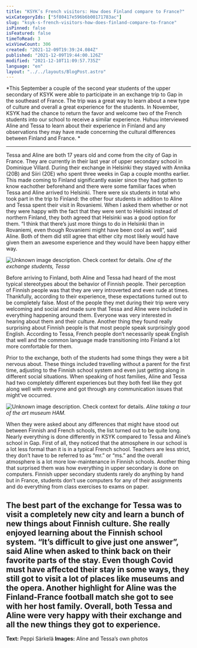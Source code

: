 ```yaml
---
title: "KSYK’s French visitors: How does Finland compare to France?"
wixCategoryIds: ["5f80417e596b6b00171783ac"]
slug: "ksyk-s-french-visitors-how-does-finland-compare-to-france"
isPinned: false
isFeatured: false
timeToRead: 3
wixViewCount: 306
created: "2021-12-09T19:39:24.084Z"
published: "2021-12-09T19:44:00.126Z"
modified: "2021-12-10T11:09:57.735Z"
language: "en"
layout: "../../layouts/BlogPost.astro"
---
```

*This September a couple of the second year students of the upper secondary of KSYK were able to participate in an exchange trip to Gap in the southeast of France. The trip was a great way to learn about a new type of culture and overall a great experience for the students. In November, KSYK had the chance to return the favor and welcome two of the French students into our school to receive a similar experience. Huhuu interviewed Aline and Tessa to learn about their experience in Finland and any observations they may have made concerning the cultural differences between Finland and France. *

---

Tessa and Aline are both 17 years old and come from the city of Gap in France. They are currently in their last year of upper secondary school in Dominique Villard. During their exchange in Helsinki they stayed with Annika (20B) and Siiri (20E) who spent three weeks in Gap a couple months earlier. This made coming to Finland significantly easier since they had gotten to know eachother beforehand and there were some familiar faces when Tessa and Aline arrived to Helsinki. There were six students in total who took part in the trip to Finland: the other four students in addition to Aline and Tessa spent their visit in Rovaniemi. When I asked them whether or not they were happy with the fact that they were sent to Helsinki instead of northern Finland, they both agreed that Helsinki was a good option for them. “I think that there’s just more things to do in Helsinki than in Rovaniemi, even though Rovaniemi might have been cool as well”, said Aline. Both of them did still agree that either city most likely would have given them an awesome experience and they would have been happy either way.

![Unknown image description. Check context for details.](https://static.wixstatic.com/media/18093e_a20404c91f8c4481a58765bdef44f2dc~mv2.jpg) <!-- Original name: ranskan_vaihtarit_2_peppi_1.jpg -->
<span style="textAlignment:center;">*One of the exchange students, Tessa*</span>

Before arriving to Finland, both Aline and Tessa had heard of the most typical stereotypes about the behavior of Finnish people. Their perception of Finnish people was that they are very introverted and even rude at times. Thankfully, according to their experience, these expectations turned out to be completely false. Most of the people they met during their trip were very welcoming and social and made sure that Tessa and Aline were included in everything happening around them. Everyone was very interested in hearing about them and their culture. Another thing they found really surprising about Finnish people is that most people speak surprisingly good English. According to Tessa, French people don’t necessarily speak English that well and the common language made transitioning into Finland a lot more comfortable for them.

Prior to the exchange, both of the students had some things they were a bit nervous about. These things included travelling without a parent for the first time, adjusting to the Finnish school system and even just getting along in different social situations. When speaking of host families, Aline and Tessa had two completely different experiences but they both feel like they got along well with everyone and got through any communication issues that might’ve occurred.&nbsp;

![Unknown image description. Check context for details.](https://static.wixstatic.com/media/18093e_3e8824276d244ed8ab28ee37e33fc611~mv2.jpg) <!-- Original name: ranskan_vaihtarit_2_peppi_2.jpg -->
<span style="textAlignment:center;">*Aline taking a tour of the art museum HAM.*</span>

When they were asked about any differences that might have stood out between Finnish and French schools, the list turned out to be quite long. Nearly everything is done differently in KSYK compared to Tessa and Aline’s school in Gap. First of all, they noticed that the atmosphere in our school is a lot less formal than it is in a typical French school. Teachers are less strict, they don’t have to be referred to as “mr.” or “ms.” and the overall atmosphere is a lot more low-maintenance in Finnish schools. Another thing that surprised them was how everything in upper secondary is done on computers. Finnish upper secondary students rarely do anything by hand but in France, students don’t use computers for any of their assignments and do everything from class exercises to exams on paper.&nbsp;

The best part of the exchange for Tessa was to visit a completely new city and learn a bunch of new things about Finnish culture. She really enjoyed learning about the Finnish school system.  “It’s difficult to give just one answer”, said Aline when asked to think back on their favorite parts of the stay. Even though Covid must have affected their stay in some ways, they still got to visit a lot of places like museums and the opera. Another highlight for Aline was the Finland-France football match she got to see with her host family. Overall, both Tessa and Aline were very happy with their exchange and all the new things they got to experience.
---
**Text:** Peppi Särkelä
**Images:** Aline and Tessa’s own photos

